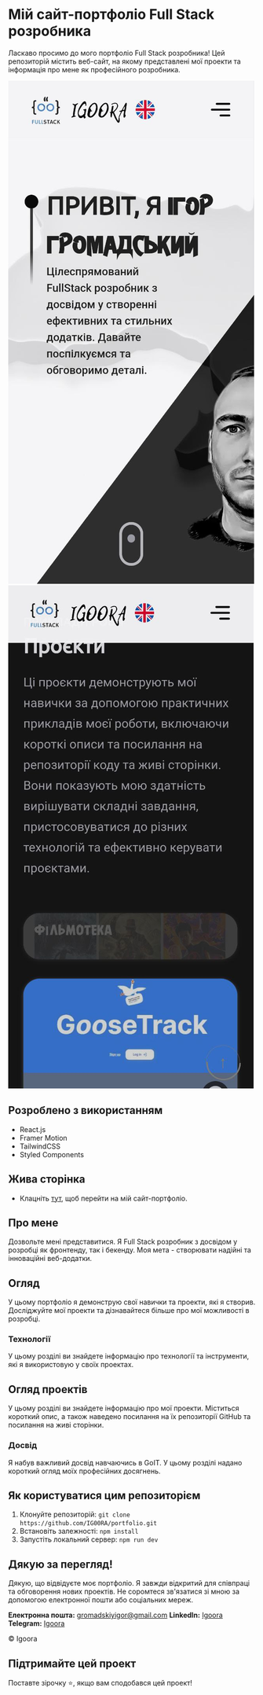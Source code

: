 # Мій сайт-портфоліо Full Stack розробника

Ласкаво просимо до мого портфоліо Full Stack розробника! Цей репозиторій містить веб-сайт, на якому представлені мої проекти та інформація про мене як професійного розробника.

![портфоліо-uk-1](./src/img/readme/mob-ua-1.jpg)
![портфоліо-uk-2](./src/img/readme/mob-ua-2.jpg)

## Розроблено з використанням

- React.js
- Framer Motion
- TailwindCSS
- Styled Components

## Жива сторінка

- Клацніть [тут](http://igoora.pp.ua/), щоб перейти на мій сайт-портфоліо.

## Про мене

Дозвольте мені представитися. Я Full Stack розробник з досвідом у розробці як фронтенду, так і бекенду. Моя мета - створювати надійні та інноваційні веб-додатки.

## Огляд

У цьому портфоліо я демонструю свої навички та проекти, які я створив. Досліджуйте мої проекти та дізнавайтеся більше про мої можливості в розробці.

### Технології

У цьому розділі ви знайдете інформацію про технології та інструменти, які я використовую у своїх проектах.

## Огляд проектів

У цьому розділі ви знайдете інформацію про мої проекти. Міститься короткий опис, а також наведено посилання на їх репозиторії GitHub та посилання на живі сторінки.

### Досвід

Я набув важливий досвід навчаючись в GoIT. У цьому розділі надано короткий огляд моїх професійних досягнень.

## Як користуватися цим репозиторієм

1. Клонуйте репозиторій: `git clone https://github.com/IG00RA/portfolio.git`
2. Встановіть залежності: `npm install`
3. Запустіть локальний сервер: `npm run dev`

## Дякую за перегляд!

Дякую, що відвідуєте моє портфоліо. Я завжди відкритий для співпраці та обговорення нових проектів. Не соромтеся зв'язатися зі мною за допомогою електронної пошти або соціальних мереж.

**Електронна пошта:** gromadskiyigor@gmail.com
**LinkedIn:** [Igoora](https://www.linkedin.com/in/igoora/)
**Telegram:** [Igoora](https://t.me/igoora)

© Igoora

## Підтримайте цей проект

Поставте зірочку ⭐️, якщо вам сподобався цей проект!
